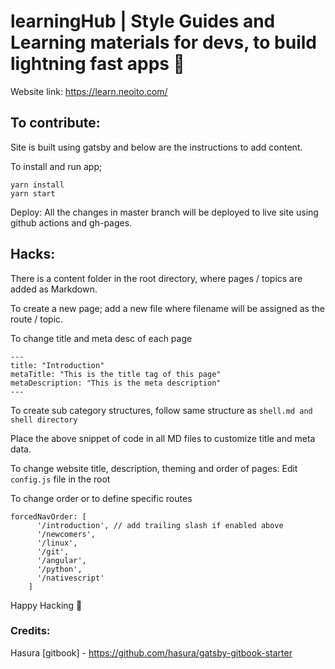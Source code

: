 # learningHub | Style Guides and Learning materials for devs, to build lightning fast apps 🚀 

Website link: https://learn.neoito.com/

## To contribute:

Site is built using gatsby and below are the instructions to add content.

To install and run app;
  
```
yarn install
yarn start
```

Deploy: All the changes in master branch will be deployed to live site using github actions and gh-pages.

## Hacks:

There is a content folder in the root directory, where pages / topics are added as Markdown.

To create a new page; add a new file where filename will be assigned as the route / topic.

To change title and meta desc of each page

```
---
title: "Introduction"
metaTitle: "This is the title tag of this page"
metaDescription: "This is the meta description"
---
```

To create sub category structures, follow same structure as `shell.md and shell directory`

Place the above snippet of code in all MD files to customize title and meta data.

To change website title, description, theming and order of pages: Edit `config.js` file in the root

To change order or to define specific routes

```
forcedNavOrder: [
      '/introduction', // add trailing slash if enabled above
      '/newcomers',
      '/linux',
      '/git',
      '/angular',
      '/python',
      '/nativescript'
    ]
```

Happy Hacking 🙌

### Credits:

Hasura [gitbook] - https://github.com/hasura/gatsby-gitbook-starter
